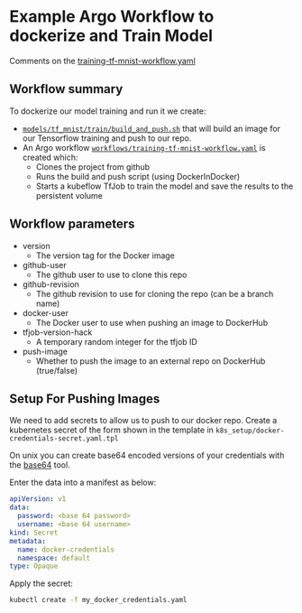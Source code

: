 # Example Argo Workflow to dockerize and Train Model

Comments on the [training-tf-mnist-workflow.yaml](training-tf-mnist-workflow.yaml)

## Workflow summary

To dockerize our model training and run it we create:

  * [```models/tf_mnist/train/build_and_push.sh```](models/tf_mnist/train/build_and_push.sh) that will build an image for our Tensorflow training and push to our repo.
  * An Argo workflow [```workflows/training-tf-mnist-workflow.yaml```](workflows/training-tf-mnist-workflow.yaml) is created which:
    * Clones the project from github
    * Runs the build and push script (using DockerInDocker)
    * Starts a kubeflow TfJob to train the model and save the results to the persistent volume


## Workflow parameters

 * version
   * The version tag for the Docker image
 * github-user
   * The github user to use to clone this repo
 * github-revision
   * The github revision to use for cloning the repo (can be a branch name)
 * docker-user
   * The Docker user to use when pushing an image to DockerHub
 * tfjob-version-hack
   * A temporary random integer for the tfjob ID
 * push-image
   * Whether to push the image to an external repo on DockerHub (true/false)

## Setup For Pushing Images

We need to add secrets to allow us to push to our docker repo. Create a kubernetes secret of the form shown in the template in ```k8s_setup/docker-credentials-secret.yaml.tpl```

On unix you can create base64 encoded versions of your credentials with the [base64](https://linux.die.net/man/1/base64) tool.

Enter the data into a manifest as below:

```yaml
apiVersion: v1
data:
  password: <base 64 password>
  username: <base 64 username>
kind: Secret
metadata:
  name: docker-credentials
  namespace: default
type: Opaque
```

Apply the secret:

```bash
kubectl create -f my_docker_credentials.yaml
```

